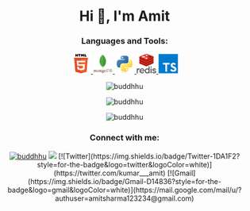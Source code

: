 <h1 align="center">Hi 👋, I'm Amit</h1>

<h3 align="center">Languages and Tools:</h3>

<p align="center"> <a href="https://www.w3.org/html/" target="_blank"> <img src="https://raw.githubusercontent.com/devicons/devicon/master/icons/html5/html5-original-wordmark.svg" alt="html5" width="40" height="40"/> </a> <a href="https://www.mongodb.com/" target="_blank"> <img src="https://raw.githubusercontent.com/devicons/devicon/master/icons/mongodb/mongodb-original-wordmark.svg" alt="mongodb" width="40" height="40"/> </a> <a href="https://www.python.org" target="_blank"> <img src="https://raw.githubusercontent.com/devicons/devicon/master/icons/python/python-original.svg" alt="python" width="40" height="40"/> </a> <a href="https://redis.io" target="_blank"> <img src="https://raw.githubusercontent.com/devicons/devicon/master/icons/redis/redis-original-wordmark.svg" alt="redis" width="40" height="40"/> </a> <a href="https://www.typescriptlang.org/" target="_blank"> <img src="https://raw.githubusercontent.com/devicons/devicon/master/icons/typescript/typescript-original.svg" alt="typescript" width="40" height="40"/> </a> </p>

<p align="center"><img src="https://github-readme-stats.vercel.app/api/top-langs?username=buddhhu&show_icons=true&locale=en&layout=compact" alt="buddhhu" /></p>

<p align="center"><img src="https://github-readme-stats.vercel.app/api?username=buddhhu&show_icons=true&count_private=true&locale=en" alt="buddhhu" /></p>

<p align="center"><img src="https://github-readme-streak-stats.herokuapp.com/?user=buddhhu&" alt="buddhhu" /></p>

<h3 align="center">Connect with me:</h3>

<p align=center>
<a href="https://t.me/buddhhu"><img src="https://img.shields.io/badge/Telegram-2CA5E0?style=for-the-badge&logo=telegram&logoColor=white", alt="buddhhu" /></a>
<a href="https://www.instagram.com/buddhhu_hu/"><img src="https://img.shields.io/badge/Instagram-E4405F?style=for-the-badge&logo=instagram&logoColor=white, alt="buddhhu_hu" /></a>
[![Twitter](https://img.shields.io/badge/Twitter-1DA1F2?style=for-the-badge&logo=twitter&logoColor=white)](https://twitter.com/kumar___amit)
[![Gmail](https://img.shields.io/badge/Gmail-D14836?style=for-the-badge&logo=gmail&logoColor=white)](https://mail.google.com/mail/u/?authuser=amitsharma123234@gmail.com)
</p>
